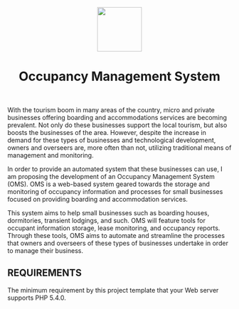<p align="center">
    <a href="https://github.com/yiisoft" target="_blank">
        <img src="https://avatars0.githubusercontent.com/u/993323" height="100px">
    </a>
    <h1 align="center">Occupancy Management System</h1>
    <br>
</p>

With the tourism boom in many areas of the country, micro and private businesses offering
boarding and accommodations services are becoming prevalent. Not only do these businesses
support the local tourism, but also boosts the businesses of the area. However, despite the
increase in demand for these types of businesses and technological development, owners and
overseers are, more often than not, utilizing traditional means of management and monitoring.

In order to provide an automated system that these businesses can use, I am proposing the
development of an Occupancy Management System (OMS). OMS is a web-based system
geared towards the storage and monitoring of occupancy information and processes for small
businesses focused on providing boarding and accommodation services. 

This system aims to help small businesses such as boarding houses, dormitories, transient lodgings, 
and such. OMS will feature tools for occupant information storage, lease monitoring, and occupancy
reports. Through these tools, OMS aims to automate and streamline the processes that owners
and overseers of these types of businesses undertake in order to manage their business.

REQUIREMENTS
------------

The minimum requirement by this project template that your Web server supports PHP 5.4.0.

